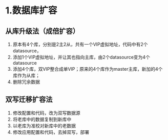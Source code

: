 # 1.数据库扩容

## 从库升级法（成倍扩容）

1. 原本有4个库，分别是2主2从，共有一个VIP虚拟地址，代码中有2个datasource，
2. 添加1个VIP虚拟地址，并让其也指向主库，由2个datasource变为4个datasource
3. 添加4个库，双VIP整合成单VIP；原来的4个库作为master主库，新加的4个库作为从库；
4. 删除冗余数据

## 双写迁移扩容法

1. 修改配置和代码，改为双写数据源
2. 将老库中的数据复制到新库中
3. 以老库为准校对新库中的老数据
4. 修改应用配置和代码，去掉双写，部署